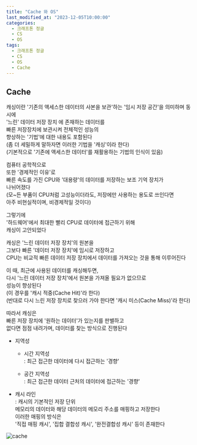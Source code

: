 ```yaml
---
title: "Cache 와 OS"
last_modified_at: "2023-12-05T10:00:00"
categories:
  - 크래프톤 정글
  - CS
  - OS
tags:
  - 크래프톤 정글
  - CS
  - OS
  - Cache
---
```


## Cache
 캐싱이란 '기존의 액세스한 데이터의 사본을 보관'하는 '임시 저장 공간'을 의미하며 동시에<br>
 '느린' 데이터 저장 장치 에 존재하는 데이터를<br>
 빠른 저장장치에 보관시켜 전체적인 성능의<br>
 향상하는 '기법'에 대한 내용도 포함된다<br>
 (좀 더 세밀하게 말하자면 이러한 기법을 '캐싱'이라 한다)<br>
 (기본적으로 '기존에 액세스한 데이터'를 재활용하는 기법의 인식이 있음)<br>

 컴퓨터 공학적으로<br>
 또한 '경제적인 이유'로<br>
 빠른 속도를 가진 CPU와 '대용량'의 데이터를 저장하는 보조 기억 장치가<br>
 나뉘어졌다<br>
 (모~든 부품이 CPU처럼 고성능이더라도, 저장에만 사용하는 용도로 쓰인다면<br>
 아주 비현실적이며, 비경제적일 것이다)<br>
 
 그렇기에<br>
 '하드웨어'에서 최대한 빨리 CPU로 데이터에 접근하기 위해<br>
 캐싱이 고안되었다<br>

 캐싱은 '느린 데이터 저장 장치'의 원본을<br>
 그보다 빠른 '데이터 저장 장치'에 임시로 저장하고<br>
 CPU는 비교적 빠른 데이터 저장 장치에서 데이터를 가져오는 것을 통해 이루어진다<br>

 이 때, 최근에 사용된 데이터를 캐싱해두면,<br>
 다시 '느린 데이터 저장 장치'에서 원본을 가져올 필요가 없으므로<br>
 성능이 향상된다<br>
 (이 경우를 '캐시 적중(Cache Hit)'라 한다)<br>
 (반대로 다시 느린 저장 장치로 찾으러 가야 한다면 '캐시 미스(Cache Miss)'라 한다)<br>

 따라서 캐싱은<br>
 빠른 저장 장치에 '원하는 데이터'가 있는지를 판별하고<br>
 없다면 점점 내려가며, 데이터를 찾는 방식으로 진행된다<br>
 
 - 지역성<br>
    - 시간 지역성<br>
      : 최근 접근한 데이터에 다시 접근하는 '경향'

    - 공간 지역성<br>
      : 최근 접근한 데이터 근처의 데이터에 접근하는 '경향'

 - 캐시 라인<br>
  : 캐시의 기본적인 저장 단위<br>
   메모리의 데이터와 해당 데이터의 메모리 주소를 매핑하고 저장한다<br>
   이러한 매핑의 방식은<br>
   '직접 매핑 캐시', '집합 결합성 캐시', '완전결합성 캐시' 등이 존재한다<br>

![cache](https://github.com/hnjog/hnjog.github.io/assets/43630972/256878c6-f3e7-4395-9d2d-bad1641c9daf)

